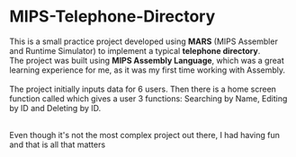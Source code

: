 # MIPS-Telephone-Directory

This is a small practice project developed using **MARS** (MIPS Assembler and Runtime Simulator) to implement a typical **telephone directory**. <br>
The project was built using **MIPS Assembly Language**, which was a great learning experience for me, as it was my first time working with Assembly.<br>
<br>
The project initially inputs data for 6 users. Then there is a home screen function called which gives a user 3 functions: Searching by Name, Editing by ID and Deleting by ID.<br>

<br>
Even though it's not the most complex project out there, I had having fun and that is all that matters 
